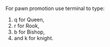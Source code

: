 For pawn promotion use terminal to type:
  1. q for Queen,
  2. r for Rook,
  3. b for Bishop,
  4. and k for knight.
